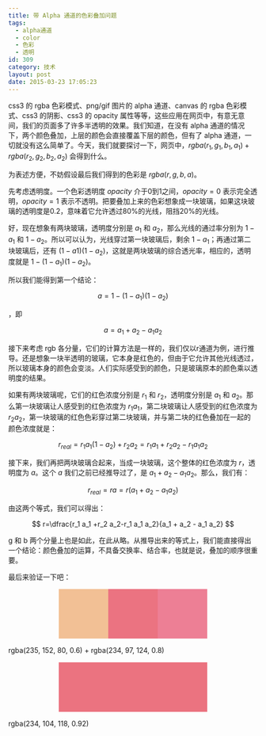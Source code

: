 ```yaml
---
title: 带 Alpha 通道的色彩叠加问题
tags:
  - alpha通道
  - color
  - 色彩
  - 透明
id: 309
category: 技术
layout: post
date: 2015-03-23 17:05:23
---
```


css3 的 rgba 色彩模式、png/gif 图片的 alpha 通道、canvas 的 rgba 色彩模式、css3 的阴影、css3 的 opacity 属性等等，这些应用在网页中，有意无意间，我们的页面多了许多半透明的效果。我们知道，在没有 alpha 通道的情况下，两个颜色叠加，上层的颜色会直接覆盖下层的颜色，但有了 alpha 通道，一切就没有这么简单了。今天，我们就要探讨一下，网页中，$rgba(r_1, g_1, b_1, a_1) + rgba(r_2, g_2, b_2, a_2)$ 会得到什么。

为表述方便，不妨假设最后我们得到的色彩是 $rgba(r, g, b, a)$。

先考虑透明度。一个色彩透明度 $opacity$ 介于0到1之间，$opacity=0$ 表示完全透明，$opacity=1$ 表示不透明。把要叠加上来的色彩想象成一块玻璃，如果这块玻璃的透明度是0.2，意味着它允许透过80%的光线，阻挡20%的光线。

好，现在想象有两块玻璃，透明度分别是 $a_1$ 和 $a_2$，那么光线的通过率分别为 $1-a_1$ 和 $1-a_2$。所以可以认为，光线穿过第一块玻璃后，剩余 $1-a_1$；再通过第二块玻璃后，还有 $(1-a1)(1-a_2)$，这就是两块玻璃的综合透光率，相应的，透明度就是 $1-(1-a_1)(1-a_2)$。

所以我们能得到第一个结论：

$$
a=1-(1-a_1)(1-a_2)
$$

，即

$$
a=a_1+a_2-a_1 a_2
$$

接下来考虑 rgb 各分量，它们的计算方法是一样的，我们仅以r通道为例，进行推导。还是想象一块半透明的玻璃，它本身是红色的，但由于它允许其他光线透过，所以玻璃本身的颜色会变淡。人们实际感受到的颜色，只是玻璃原本的颜色乘以透明度的结果。

如果有两块玻璃呢，它们的红色浓度分别是 $r_1$ 和 $r_2$，透明度分别是 $a_1$ 和 $a_2$。那么第一块玻璃让人感受到的红色浓度为 $r_1 a_1$，第二块玻璃让人感受到的红色浓度为 $r_2 a_2$，第一块玻璃的红色色彩穿过第二块玻璃，并与第二块的红色叠加在一起的颜色浓度就是：

$$
r_{real}=r_1 a_1 (1-a_2) + r_2 a_2 = r_1 a_1 +r_2 a_2-r_1 a_1 a_2
$$

接下来，我们再把两块玻璃合起来，当成一块玻璃，这个整体的红色浓度为 $r$，透明度为 $a$。这个 $a$ 我们之前已经推导过了，是 $a_1+a_2-a_1 a_2$。那么，我们有：

$$
r_{real} = r a = r (a_1 + a_2 - a_1 a_2)
$$

由这两个等式，我们可以得出：

$$
r=\dfrac{r_1 a_1 +r_2 a_2-r_1 a_1 a_2}{a_1 + a_2 - a_1 a_2}
$$

g 和 b 两个分量上也是如此，在此从略。从推导出来的等式上，我们能直接得出一个结论：颜色叠加的运算，不具备交换率、结合率，也就是说，叠加的顺序很重要。

最后来验证一下吧：

<div class="container-color">
    <div data-color="235,152,80,0.6" width="200" height="100" class="leftSample backgroundSample"></div>
    <div data-color="234,97,124,0.8" width="200" height="100" class="rightSample backgroundSample"></div>
</div>
<p class="captain">rgba(235, 152, 80, 0.6) + rgba(234, 97, 124, 0.8)</p>
<div class="container-color">
    <div data-color="234,104,118,0.92" class="backgroundSample"></div>
</div>
<p class="captain">rgba(234, 104, 118, 0.92)</p>

<style>
.container-color {
    width: 300px;
    height: 100px;
    position: relative;
    margin: 1.1em auto;
}
.backgroundSample {
    width: 100%;
    height: 100%;
    background: rgba(234,104,118,.92);
}
.leftSample {
    width: 200px;
    height: 100px;
    left: 0;
    top 0;
    background: rgba(235,152,80,.6);
    position: absolute;
}
.rightSample {
    width: 200px;
    height: 100px;
    right: 0;
    top: 0;
    background: rgba(234,97,124,.8);
    position: absolute;
}
</style>
